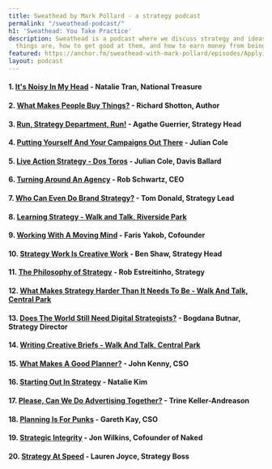 ```yaml
---
title: Sweathead by Mark Pollard - a strategy podcast
permalink: "/sweathead-podcast/"
h1: 'Sweathead: You Take Practice'
description: Sweathead is a podcast where we discuss strategy and ideas - what these
  things are, how to get good at them, and how to earn money from being good at them.
featured: https://anchor.fm/sweathead-with-mark-pollard/episodes/Applying-Strategy-To-Life---Heather-LeFevre--Strategist--Author-e2splb
layout: podcast
---
```


#### 1. [It's Noisy In My Head](https://anchor.fm/sweathead-with-mark-pollard/episodes/Its-Noisy-In-My-Head---Natalie-Tran--National-Treasure-e2pnfp) - Natalie Tran, National Treasure

#### 2. [What Makes People Buy Things?](https://anchor.fm/sweathead-with-mark-pollard/episodes/What-Makes-People-Buy-Things----Richard-Shotton--Data-Boss-e1af1i) - Richard Shotton, Author

#### 3. [Run, Strategy Department, Run!](https://anchor.fm/sweathead-with-mark-pollard/episodes/Run--Strategy-Department--Run----Agathe-Guerrier--Strategy-Head-e1o81s) - Agathe Guerrier, Strategy Head

#### 4. [Putting Yourself And Your Campaigns Out There](https://anchor.fm/sweathead-with-mark-pollard/episodes/Putting-Yourself-And-Your-Campaigns-Out-There---Julian-Cole--Comms-Planner-e3vmjf) - Julian Cole

#### 5. [Live Action Strategy - Dos Toros](https://anchor.fm/sweathead-with-mark-pollard/episodes/Live-Action-Strategy---Dos-Toros--Mexican-Food---Julian-Cole--Davis-Ballard-e45kk9) - Julian Cole, Davis Ballard

#### 6. [Turning Around An Agency](https://anchor.fm/sweathead-with-mark-pollard/episodes/Turning-Around-An-Agency---Rob-Schwartz--CEO-e57qae) - Rob Schwartz, CEO

#### 7. [Who Can Even Do Brand Strategy?](https://anchor.fm/sweathead-with-mark-pollard/episodes/Who-Can-Even-Do-Brand-Strategy----Tom-Donald--Strategy-Lead-e39rhq) - Tom Donald, Strategy Lead

#### 8. [Learning Strategy - Walk and Talk, Riverside Park](https://anchor.fm/sweathead-with-mark-pollard/episodes/Learning-Strategy---Walk-and-Talk--Riverside-Park-e42qpr)

#### 9. [Working With A Moving Mind](https://anchor.fm/sweathead-with-mark-pollard/episodes/Working-With-A-Moving-Mind---Faris-Yakob--Cofounder-e4p2jo) - Faris Yakob, Cofounder

#### 10. [Strategy Work Is Creative Work](https://anchor.fm/sweathead-with-mark-pollard/episodes/Strategy-Work-Is-Creative-Work---Ben-Shaw--Strategy-Head-e5aoqp) - Ben Shaw, Strategy Head

#### 11. [The Philosophy of Strategy](https://anchor.fm/sweathead-with-mark-pollard/episodes/The-Philosophy-of-Strategy---Rob-Estreitinho--Strategy-e1b413) - Rob Estreitinho, Strategy

#### 12. [What Makes Strategy Harder Than It Needs To Be - Walk And Talk, Central Park](https://anchor.fm/sweathead-with-mark-pollard/episodes/What-Makes-Strategy-Harder-Than-It-Needs-To-Be---Walk-And-Talk--Central-Park-e40ga5)

#### 13. [Does The World Still Need Digital Strategists?](https://anchor.fm/sweathead-with-mark-pollard/episodes/Does-The-World-Still-Need-Digital-Strategists----Bogdana-Butnar--Strategy-Director-e4rc56) - Bogdana Butnar, Strategy Director

#### 14. [Writing Creative Briefs - Walk And Talk, Central Park](https://anchor.fm/sweathead-with-mark-pollard/episodes/Writing-Creative-Briefs---Walk-And-Talk--Central-Park--Memorial-Day-Weekend-e4537g)

#### 15. [What Makes A Good Planner?](https://anchor.fm/sweathead-with-mark-pollard/episodes/What-Makes-A-Good-Planner----John-Kenny--CSO-e3l68c) - John Kenny, CSO

#### 16. [Starting Out In Strategy](https://anchor.fm/sweathead-with-mark-pollard/episodes/Starting-Out-In-Strategy---Natalie-Kim-e1af34) - Natalie Kim

#### 17. [Please, Can We Do Advertising Together?](https://anchor.fm/sweathead-with-mark-pollard/episodes/Please--Can-We-Do-Advertising-Together----Trine-Keller-Andreason--Strategist-e4g4gb) - Trine Keller-Andreason

#### 18. [Planning Is For Punks](https://anchor.fm/sweathead-with-mark-pollard/episodes/Planning-Is-For-Punks---Gareth-Kay--CSO-e1im3e) - Gareth Kay, CSO

#### 19. [Strategic Integrity](https://anchor.fm/sweathead-with-mark-pollard/episodes/Strategic-Integrity---Jon-Wilkins--Cofounder-of-Naked-e4vqb3) - Jon Wilkins, Cofounder of Naked

#### 20. [Strategy At Speed](https://anchor.fm/sweathead-with-mark-pollard/episodes/Strategy-At-Speed---Lauren-Joyce--Strategy-Boss-e4iibs) - Lauren Joyce, Strategy Boss

